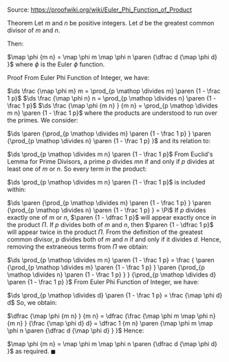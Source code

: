 # 

Source: https://proofwiki.org/wiki/Euler_Phi_Function_of_Product

Theorem
Let $m$ and $n$ be positive integers.
Let $d$ be the greatest common divisor of $m$ and $n$.

Then:

$\map \phi {m n} = \map \phi m \map \phi n \paren {\dfrac d {\map \phi d} }$
where $\phi$ is the Euler $\phi$ function.


Proof
From Euler Phi Function of Integer, we have:

$\ds \frac {\map \phi m} m = \prod_{p \mathop \divides m} \paren {1 - \frac 1 p}$
$\ds \frac {\map \phi n} n = \prod_{p \mathop \divides n} \paren {1 - \frac 1 p}$
$\ds \frac {\map \phi {m n} } {m n} = \prod_{p \mathop \divides m n} \paren {1 - \frac 1 p}$
where the products are understood to run over the primes.
We consider:

$\ds \paren {\prod_{p \mathop \divides m} \paren {1 - \frac 1 p} } \paren {\prod_{p \mathop \divides n} \paren {1 - \frac 1 p} }$
and its relation to:

$\ds \prod_{p \mathop \divides m n} \paren {1 - \frac 1 p}$
From Euclid's Lemma for Prime Divisors, a prime $p$ divides $m n$ if and only if $p$ divides at least one of $m$ or $n$.
So every term in the product:

$\ds \prod_{p \mathop \divides m n} \paren {1 - \frac 1 p}$
is included within:

$\ds \paren {\prod_{p \mathop \divides m} \paren {1 - \frac 1 p} } \paren {\prod_{p \mathop \divides n} \paren {1 - \frac 1 p} } = \Pi$
If $p$ divides exactly one of $m$ or $n$, $\paren {1 - \dfrac 1 p}$ will appear exactly once in the product $\Pi$.
If $p$ divides both of $m$ and $n$, then $\paren {1 - \dfrac 1 p}$ will appear twice in the product $\Pi$.
From the definition of the greatest common divisor, $p$ divides both of $m$ and $n$ if and only if it divides $d$.
Hence, removing the extraneous terms from $\Pi$ we obtain:

$\ds \prod_{p \mathop \divides m n} \paren {1 - \frac 1 p} = \frac { \paren {\prod_{p \mathop \divides m} \paren {1 - \frac 1 p} } \paren {\prod_{p \mathop \divides n} \paren {1 - \frac 1 p} } } {\prod_{p \mathop \divides d} \paren {1 - \frac 1 p} }$
From Euler Phi Function of Integer, we have:

$\ds \prod_{p \mathop \divides d} \paren {1 - \frac 1 p} = \frac {\map \phi d} d$
So, we obtain:

$\dfrac {\map \phi {m n} } {m n} = \dfrac {\frac {\map \phi m \map \phi n} {m n} } {\frac {\map \phi d} d} = \dfrac 1 {m n} \paren {\map \phi m \map \phi n \paren {\dfrac d {\map \phi d} } }$
Hence:

$\map \phi {m n} = \map \phi m \map \phi n \paren {\dfrac d {\map \phi d} }$
as required.
$\blacksquare$





